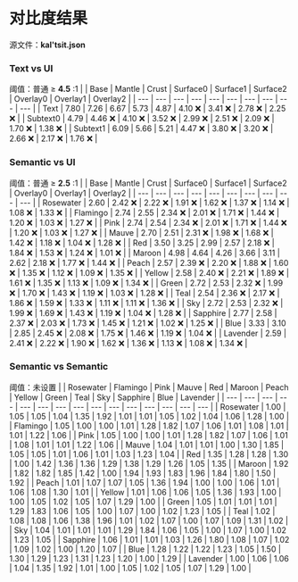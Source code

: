 # 对比度结果
源文件：**kal'tsit.json**

### Text vs UI
阈值：普通 ≥ **4.5** :1
|  | Base | Mantle | Crust | Surface0 | Surface1 | Surface2 | Overlay0 | Overlay1 | Overlay2 |
| --- | --- | --- | --- | --- | --- | --- | --- | --- | --- |
| Text | 7.80 | 7.26 | 6.67 | 5.73 | 4.87 | 4.10 ❌ | 3.41 ❌ | 2.78 ❌ | 2.25 ❌ |
| Subtext0 | 4.79 | 4.46 ❌ | 4.10 ❌ | 3.52 ❌ | 2.99 ❌ | 2.51 ❌ | 2.09 ❌ | 1.70 ❌ | 1.38 ❌ |
| Subtext1 | 6.09 | 5.66 | 5.21 | 4.47 ❌ | 3.80 ❌ | 3.20 ❌ | 2.66 ❌ | 2.17 ❌ | 1.76 ❌ |

### Semantic vs UI
阈值：普通 ≥ **2.5** :1
|  | Base | Mantle | Crust | Surface0 | Surface1 | Surface2 | Overlay0 | Overlay1 | Overlay2 |
| --- | --- | --- | --- | --- | --- | --- | --- | --- | --- |
| Rosewater | 2.60 | 2.42 ❌ | 2.22 ❌ | 1.91 ❌ | 1.62 ❌ | 1.37 ❌ | 1.14 ❌ | 1.08 ❌ | 1.33 ❌ |
| Flamingo | 2.74 | 2.55 | 2.34 ❌ | 2.01 ❌ | 1.71 ❌ | 1.44 ❌ | 1.20 ❌ | 1.03 ❌ | 1.27 ❌ |
| Pink | 2.74 | 2.54 | 2.34 ❌ | 2.01 ❌ | 1.71 ❌ | 1.44 ❌ | 1.20 ❌ | 1.03 ❌ | 1.27 ❌ |
| Mauve | 2.70 | 2.51 | 2.31 ❌ | 1.98 ❌ | 1.68 ❌ | 1.42 ❌ | 1.18 ❌ | 1.04 ❌ | 1.28 ❌ |
| Red | 3.50 | 3.25 | 2.99 | 2.57 | 2.18 ❌ | 1.84 ❌ | 1.53 ❌ | 1.24 ❌ | 1.01 ❌ |
| Maroon | 4.98 | 4.64 | 4.26 | 3.66 | 3.11 | 2.62 | 2.18 ❌ | 1.77 ❌ | 1.44 ❌ |
| Peach | 2.57 | 2.39 ❌ | 2.20 ❌ | 1.88 ❌ | 1.60 ❌ | 1.35 ❌ | 1.12 ❌ | 1.09 ❌ | 1.35 ❌ |
| Yellow | 2.58 | 2.40 ❌ | 2.21 ❌ | 1.89 ❌ | 1.61 ❌ | 1.35 ❌ | 1.13 ❌ | 1.09 ❌ | 1.34 ❌ |
| Green | 2.72 | 2.53 | 2.32 ❌ | 1.99 ❌ | 1.70 ❌ | 1.43 ❌ | 1.19 ❌ | 1.03 ❌ | 1.28 ❌ |
| Teal | 2.54 | 2.36 ❌ | 2.17 ❌ | 1.86 ❌ | 1.59 ❌ | 1.33 ❌ | 1.11 ❌ | 1.11 ❌ | 1.36 ❌ |
| Sky | 2.72 | 2.53 | 2.32 ❌ | 1.99 ❌ | 1.69 ❌ | 1.43 ❌ | 1.19 ❌ | 1.04 ❌ | 1.28 ❌ |
| Sapphire | 2.77 | 2.58 | 2.37 ❌ | 2.03 ❌ | 1.73 ❌ | 1.45 ❌ | 1.21 ❌ | 1.02 ❌ | 1.25 ❌ |
| Blue | 3.33 | 3.10 | 2.85 | 2.45 ❌ | 2.08 ❌ | 1.75 ❌ | 1.46 ❌ | 1.19 ❌ | 1.04 ❌ |
| Lavender | 2.59 | 2.41 ❌ | 2.22 ❌ | 1.90 ❌ | 1.62 ❌ | 1.36 ❌ | 1.13 ❌ | 1.08 ❌ | 1.34 ❌ |

### Semantic vs Semantic
阈值：未设置
|  | Rosewater | Flamingo | Pink | Mauve | Red | Maroon | Peach | Yellow | Green | Teal | Sky | Sapphire | Blue | Lavender |
| --- | --- | --- | --- | --- | --- | --- | --- | --- | --- | --- | --- | --- | --- | --- |
| Rosewater | 1.00 | 1.05 | 1.05 | 1.04 | 1.35 | 1.92 | 1.01 | 1.01 | 1.05 | 1.02 | 1.04 | 1.06 | 1.28 | 1.00 |
| Flamingo | 1.05 | 1.00 | 1.00 | 1.01 | 1.28 | 1.82 | 1.07 | 1.06 | 1.01 | 1.08 | 1.01 | 1.01 | 1.22 | 1.06 |
| Pink | 1.05 | 1.00 | 1.00 | 1.01 | 1.28 | 1.82 | 1.07 | 1.06 | 1.01 | 1.08 | 1.01 | 1.01 | 1.22 | 1.06 |
| Mauve | 1.04 | 1.01 | 1.01 | 1.00 | 1.30 | 1.85 | 1.05 | 1.05 | 1.01 | 1.06 | 1.01 | 1.03 | 1.23 | 1.04 |
| Red | 1.35 | 1.28 | 1.28 | 1.30 | 1.00 | 1.42 | 1.36 | 1.36 | 1.29 | 1.38 | 1.29 | 1.26 | 1.05 | 1.35 |
| Maroon | 1.92 | 1.82 | 1.82 | 1.85 | 1.42 | 1.00 | 1.94 | 1.93 | 1.83 | 1.96 | 1.84 | 1.80 | 1.50 | 1.92 |
| Peach | 1.01 | 1.07 | 1.07 | 1.05 | 1.36 | 1.94 | 1.00 | 1.00 | 1.06 | 1.01 | 1.06 | 1.08 | 1.30 | 1.01 |
| Yellow | 1.01 | 1.06 | 1.06 | 1.05 | 1.36 | 1.93 | 1.00 | 1.00 | 1.05 | 1.02 | 1.05 | 1.07 | 1.29 | 1.00 |
| Green | 1.05 | 1.01 | 1.01 | 1.01 | 1.29 | 1.83 | 1.06 | 1.05 | 1.00 | 1.07 | 1.00 | 1.02 | 1.23 | 1.05 |
| Teal | 1.02 | 1.08 | 1.08 | 1.06 | 1.38 | 1.96 | 1.01 | 1.02 | 1.07 | 1.00 | 1.07 | 1.09 | 1.31 | 1.02 |
| Sky | 1.04 | 1.01 | 1.01 | 1.01 | 1.29 | 1.84 | 1.06 | 1.05 | 1.00 | 1.07 | 1.00 | 1.02 | 1.23 | 1.05 |
| Sapphire | 1.06 | 1.01 | 1.01 | 1.03 | 1.26 | 1.80 | 1.08 | 1.07 | 1.02 | 1.09 | 1.02 | 1.00 | 1.20 | 1.07 |
| Blue | 1.28 | 1.22 | 1.22 | 1.23 | 1.05 | 1.50 | 1.30 | 1.29 | 1.23 | 1.31 | 1.23 | 1.20 | 1.00 | 1.29 |
| Lavender | 1.00 | 1.06 | 1.06 | 1.04 | 1.35 | 1.92 | 1.01 | 1.00 | 1.05 | 1.02 | 1.05 | 1.07 | 1.29 | 1.00 |
